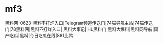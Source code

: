 # mf3
黑料网-0623-黑料不打烊入口|Telegram频道传送门|74猫导航主站|74猫传送门|78黑料网|黑料不打烊入口| 黑料大事记| HL黑料门|黑料大爆料|黑料网导航|国产吃瓜|黑料|今日吃瓜在线|881比鸭

